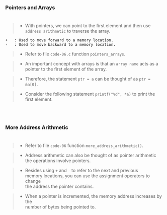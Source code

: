 ### Pointers and Arrays
#

> - With pointers, we can point to the first element and then use
    `address arithmetic` to traverse the array.

```plaintext
+   : Used to move forward to a memory location.
-   : Used to move backward to a memory location.
```

> - Refer to file `code-06.c` function `pointers_arrays`.

> - An important concept with arrays is that an `array name` acts as
    a pointer to the first element of the array.

> - Therefore, the statement `ptr = a` can be thought of as `ptr = &a[0]`.

> - Consider the following statement `printf("%d", *a)` to print the first
    element.

<br />
<br />



### More Address Arithmetic
#

> - Refer to file `code-06` function `more_address_arithmetic()`.

> - Address arithmetic can also be thought of as pointer arithmetic <br />
    the operations involve pointers.

> - Besides using `+` and `-` to refer to the next and previous <br />
    memory locations, you can use the assignment operators to change <br />
    the address the pointer contains.

> - When a pointer is incremented, the memory address increases by the <br />
    number of bytes being pointed to.
